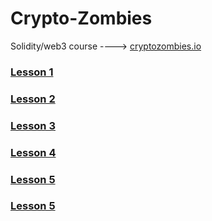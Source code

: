# Crypto-Zombies
Solidity/web3 course ----> <a href="https://cryptozombies.io">cryptozombies.io</a>

<h3><a href="https://share.cryptozombies.io/en/lesson/1/share/pelle?id=Y3p8NTQ5MDQz">Lesson 1</h3></a>
<h3><a href="https://share.cryptozombies.io/en/lesson/2/share/pelle?id=Y3p8NTQ5MDQz">Lesson 2</h3></a>
<h3><a href="https://share.cryptozombies.io/en/lesson/3/share/pelle?id=Y3p8NTQ5MDQz">Lesson 3</h3></a>
<h3><a href="https://share.cryptozombies.io/en/lesson/4/share/pelle?id=WyJjenw1NDkwNDMiLDEsMTRd">Lesson 4</h3></a>
<h3><a href="https://share.cryptozombies.io/en/lesson/5/share/H4XF13LD_MORRIS_💯💯😎💯💯?id=Y3p8NTQ5MDQz">Lesson 5</h3></a>
<h3><a href="https://share.cryptozombies.io/en/lesson/6/share/The_Phantom_of_Web3?id=Y3p8NTQ5MDQz">Lesson 5</h3></a>



